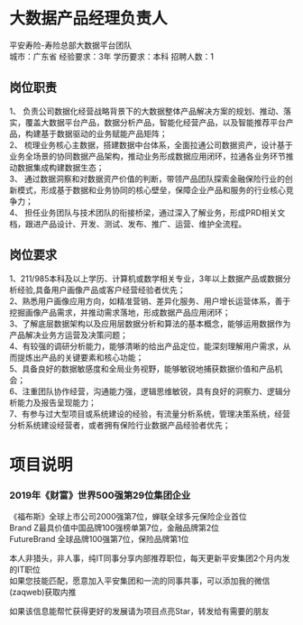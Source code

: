 # 大数据产品经理负责人
平安寿险-寿险总部大数据平台团队  
城市：广东省 经验要求：3年 学历要求：本科  招聘人数：1

## 岗位职责
1、	负责公司数据化经营战略背景下的大数据整体产品解决方案的规划、推动、落实，覆盖大数据平台产品，数据分析产品，智能化经营产品，以及智能推荐平台产品，构建基于数据驱动的业务赋能产品矩阵；   
2、	梳理业务核心主数据，搭建数据中台体系，全面拉通公司数据资产，设计基于业务全场景的协同数据产品架构，推动业务形成数据应用闭环，拉通各业务环节推动数据集成构建数据生态；   
3、	通过数据洞察和对数据资产价值的判断，带领产品团队探索金融保险行业的创新模式，形成基于数据和业务协同的核心壁垒，保障企业产品和服务的行业核心竞争力；   
4、	担任业务团队与技术团队的衔接桥梁，通过深入了解业务，形成PRD相关文档，跟进产品设计、开发、测试、发布、推广、运营、维护全流程。

## 岗位要求
1、211/985本科及以上学历、计算机或数学相关专业，3年以上数据产品或数据分析经验,具备用户画像产品或客户经营经验者优先；   
2、熟悉用户画像应用方向，如精准营销、差异化服务、用户增长运营体系，善于挖掘画像产品需求，并推动需求落地，形成数据产品应用闭环；   
3、了解底层数据架构以及应用层数据分析和算法的基本概念，能够运用数据作为产品解决业务方运营及决策问题；    
4、有较强的调研分析能力，能够清晰的给出产品定位，能深刻理解用户需求，从而提炼出产品的关键要素和核心功能；   
5、具备良好的数据敏感度和全局业务视野，能够敏锐地捕获数据价值和产品机会；   
6、注重团队协作经营，沟通能力强，逻辑思维敏锐，具有良好的洞察力、逻辑分析能力及报告呈现能力；   
7、有参与过大型项目或系统建设的经验，有流量分析系统，管理决策系统，经营分析系统建设经营者，或者拥有保险行业数据产品经验者优先；

# 项目说明

### 2019年《财富》世界500强第29位集团企业
《福布斯》全球上市公司2000强第7位，蝉联全球多元保险企业首位  
Brand Z最具价值中国品牌100强榜单第7位，金融品牌第2位  
FutureBrand 全球品牌100强第7位，保险品牌第1位

本人非猎头，非人事，纯IT同事分享内部推荐职位，每天更新平安集团2个月内发的IT职位  
如果您技能匹配，愿意加入平安集团和一流的同事共事，可以添加我的微信(zaqweb)获取内推 

如果该信息能帮忙获得更好的发展请为项目点亮Star，转发给有需要的朋友




